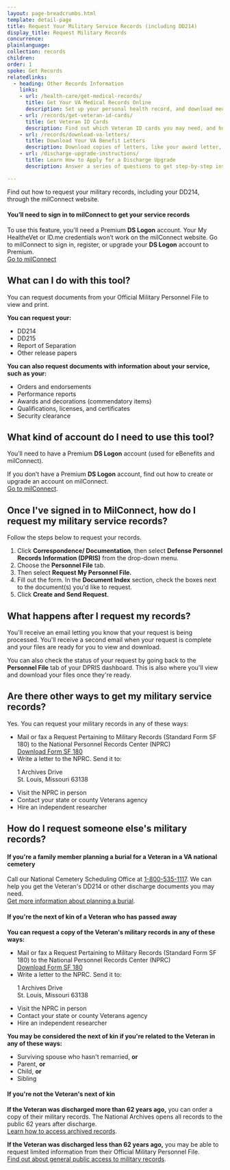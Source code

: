 ```yaml
---
layout: page-breadcrumbs.html
template: detail-page
title: Request Your Military Service Records (including DD214)
display_title: Request Military Records
concurrence:
plainlanguage:
collection: records
children:
order: 1
spoke: Get Records
relatedlinks:
  - heading: Other Records Information
    links:
    - url: /health-care/get-medical-records/
      title: Get Your VA Medical Records Online
      description: Set up your personal health record, and download medical records, reports, and images to share with your VA and non-VA doctors.
    - url: /records/get-veteran-id-cards/
      title: Get Veteran ID Cards
      description: Find out which Veteran ID cards you may need, and how to request them.
    - url: /records/download-va-letters/
      title: Download Your VA Benefit Letters
      description: Download copies of letters, like your award letter, for certain benefits.
    - url: /discharge-upgrade-instructions/
      title: Learn How to Apply for a Discharge Upgrade
      description: Answer a series of questions to get step-by-step instructions on how to apply for a discharge upgrade or correction. If your discharge gets upgraded, you'll be eligible for the VA benefits you earned during your period of service.

---
```


<div itemscope itemtype="http://schema.org/FAQPage">
<div itemprop="description" class="va-introtext">

Find out how to request your military records, including your DD214, through the milConnect website.

</div>

<div class="va-sign-in-alert usa-alert usa-alert-info">
  <div class="usa-alert-body">
    <h4 class="usa-alert-heading">You’ll need to sign in to milConnect to get your service records</h4>
    
  <p class="usa-alert-text">To use this feature, you'll need a Premium <b>DS Logon</b> account. Your My HealtheVet or ID.me credentials won’t work on the milConnect website. Go to milConnect to sign in, register, or upgrade your <b>DS Logon</b> account to Premium.<br>
      <a class="usa-button-primary" href="https://milconnect.dmdc.osd.mil">Go to milConnect</a>
    </p>
  </div>
</div>

<div itemscope itemtype="http://schema.org/Question">

<h2 itemprop="name">What can I do with this tool?</h2>
<div itemprop="acceptedAnswer" itemscope itemtype="http://schema.org/Answer">
<div itemprop="text">

You can request documents from your Official Military Personnel File to view and print.

**You can request your:**

- DD214
- DD215
- Report of Separation
- Other release papers

**You can also request documents with information about your service, such as your:**

- Orders and endorsements
- Performance reports
- Awards and decorations (commendatory items)
- Qualifications, licenses, and certificates
- Security clearance

</ul>

</div>
</div>
</div>

<div itemscope itemtype="http://schema.org/Question">

<h2 itemprop="name">What kind of account do I need to use this tool?</h2>
<div itemprop="acceptedAnswer" itemscope itemtype="http://schema.org/Answer">
<div itemprop="text">

You’ll need to have a Premium <b>DS Logon</b> account (used for eBenefits and milConnect).

If you don’t have a Premium <b>DS Logon</b> account, find out how to create or upgrade an account on milConnect. <br>
<a href="https://milconnect.dmdc.osd.mil">Go to milConnect</a>.

</div>
</div>
</div>

<div itemscope itemtype="http://schema.org/Question">

<h2 itemprop="name">Once I've signed in to MilConnect, how do I request my military service records?</h2>
<div itemprop="acceptedAnswer" itemscope itemtype="http://schema.org/Answer">
<div itemprop="text">

Follow the steps below to request your records.

<ol class="process">
  <li class="process-step list-one">Click <b>Correspondence/ Documentation</b>, then select <b>Defense Personnel Records Information (DPRIS)</b> from the drop-down menu.</li>
  <li class="process-step list-two">Choose the <b>Personnel File</b> tab.</li>
  <li class="process-step list-three">Then select <b>Request My Personnel File.</b></li>
  <li class="process-step list-four">Fill out the form. In the <b>Document Index</b> section, check the boxes next to the document(s) you'd like to request.</li>
  <li class="process-step list-five">Click <b>Create and Send Request</b>.</li>
</ol>
</div>
</div>
</div>

<div itemscope itemtype="http://schema.org/Question">

<h2 itemprop="name">What happens after I request my records?</h2>
<div itemprop="acceptedAnswer" itemscope itemtype="http://schema.org/Answer">
<div itemprop="text">

You'll receive an email letting you know that your request is being processed. You'll receive a second email when your request is complete and your files are ready for you to view and download. 

You can also check the status of your request by going back to the <b>Personnel File</b> tab of your DPRIS dashboard. This is also where you'll view and download your files once they're ready.

</div>
</div>
</div>

<div itemscope itemtype="http://schema.org/Question">

<h2 itemprop="name">Are there other ways to get my military service records?</h2>
<div itemprop="acceptedAnswer" itemscope itemtype="http://schema.org/Answer">
<div itemprop="text">

Yes. You can request your military records in any of these ways:

<ul>
  <li>Mail or fax a Request Pertaining to Military Records (Standard Form SF 180) to the National Personnel Records Center (NPRC)<br>
    <a href="https://www.archives.gov/files/sf180-request-pertaining-to-military-records-exp-april2018-1.pdf">Download Form SF 180</a></li>
  <li>Write a letter to the NPRC. Send it to:<br>
    <p class="va-address-block">
1 Archives Drive<br>
St. Louis, Missouri 63138<br>
</p> </li>
  <li>Visit the NPRC in person</li>
  <li>Contact your state or county Veterans agency</li>
  <li>Hire an independent researcher</li>
</ul>



</div>
</div>
</div>

<div itemscope itemtype="http://schema.org/Question">

<h2 itemprop="name">How do I request someone else's military records?</h2>
<div itemprop="acceptedAnswer" itemscope itemtype="http://schema.org/Answer">
<div itemprop="text">

<h4>If you're a family member planning a burial for a Veteran in a VA national cemetery</h4>

Call our National Cemetery Scheduling Office at <a href="tel:+18005351117">1-800-535-1117</a>. We can help you get the Veteran's DD214 or other discharge documents you may need. <br>
<a href="/burials-memorials/plan-a-burial/">Get more information about planning a burial</a>.

<h4>If you're the next of kin of a Veteran who has passed away</h4>

<b>You can request a copy of the Veteran's military records in any of these ways:</b>
<ul>
  <li>Mail or fax a Request Pertaining to Military Records (Standard Form SF 180) to the National Personnel Records Center (NPRC)<br>
    <a href="https://www.archives.gov/files/sf180-request-pertaining-to-military-records-exp-april2018-1.pdf">Download Form SF 180</a></li>
  <li>Write a letter to the NPRC. Send it to:<br>
    <p class="va-address-block">
1 Archives Drive<br>
St. Louis, Missouri 63138<br></li>
  <li>Visit the NPRC in person</li>
  <li>Contact your state or county Veterans agency</li>
  <li>Hire an independent researcher</li>
</ul>

<b>You may be considered the next of kin if you're related to the Veteran in any of these ways:</b>
<ul>
  <li>Surviving spouse who hasn't remarried, <b>or</b></li>
  <li>Parent, <b>or</b></li>
  <li>Child, <b>or</b></li>
  <li>Sibling
</ul>

<h4>If you're not the Veteran's next of kin</h4>

<b>If the Veteran was discharged more than 62 years ago,</b> you can order a copy of their military records. The National Archives opens all records to the public 62 years after discharge. <br>
<a target="_blank" rel="noopener noreferrer" href="https://www.archives.gov/personnel-records-center/military-personnel/ompf-archival-requests">Learn how to access archived records</a>. <br>

<b>If the Veteran was discharged less than 62 years ago,</b> you may be able to request limited information from their Official Military Personnel File. <br>
<a target="_blank" rel="noopener noreferrer" href="https://www.archives.gov/personnel-records-center/ompf-access-public">Find out about general public access to military records</a>.

</div>
</div>
</div>
</div>
